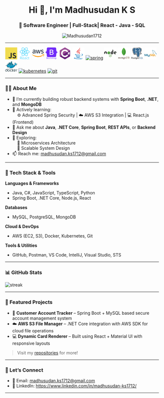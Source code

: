<h1 align="center">Hi 👋, I'm Madhusudan K S</h1>
<h3 align="center">🚀 Software Engineer | Full-Stack| React - Java - SQL</h3>

<p align="center">
  <img src="https://komarev.com/ghpvc/?username=Madhusudan1712&label=Profile%20Views&color=0e75b6&style=flat" alt="Madhusudan1712" />
</p>

---
<p align="left">
  <a href="https://developer.mozilla.org/en-US/docs/Web/JavaScript" target="_blank"><img src="https://raw.githubusercontent.com/devicons/devicon/master/icons/javascript/javascript-original.svg" alt="javascript" width="40" height="40"/></a>
  <a href="https://reactjs.org/" target="_blank"><img src="https://raw.githubusercontent.com/devicons/devicon/master/icons/react/react-original-wordmark.svg" alt="react" width="40" height="40"/></a>
  <a href="https://aws.amazon.com/" target="_blank"><img src="https://raw.githubusercontent.com/devicons/devicon/master/icons/amazonwebservices/amazonwebservices-original-wordmark.svg" alt="aws" width="40" height="40"/></a>
  <a href="https://getbootstrap.com" target="_blank"><img src="https://raw.githubusercontent.com/devicons/devicon/master/icons/bootstrap/bootstrap-plain-wordmark.svg" alt="bootstrap" width="40" height="40"/></a>
  <a href="https://www.w3schools.com/cs/" target="_blank"><img src="https://raw.githubusercontent.com/devicons/devicon/master/icons/csharp/csharp-original.svg" alt="csharp" width="40" height="40"/></a>
  <a href="https://www.java.com/" target="_blank"><img src="https://raw.githubusercontent.com/devicons/devicon/master/icons/java/java-original.svg" alt="java" width="40" height="40"/></a>
  <a href="https://spring.io/" target="_blank"><img src="https://www.vectorlogo.zone/logos/springio/springio-icon.svg" alt="spring" width="40" height="40"/></a>
  <a href="https://nodejs.org/" target="_blank"><img src="https://raw.githubusercontent.com/devicons/devicon/master/icons/nodejs/nodejs-original-wordmark.svg" alt="nodejs" width="40" height="40"/></a>
  <a href="https://www.mongodb.com/" target="_blank"><img src="https://raw.githubusercontent.com/devicons/devicon/master/icons/mongodb/mongodb-original-wordmark.svg" alt="mongodb" width="40" height="40"/></a>
  <a href="https://www.postgresql.org/" target="_blank"><img src="https://raw.githubusercontent.com/devicons/devicon/master/icons/postgresql/postgresql-original-wordmark.svg" alt="postgresql" width="40" height="40"/></a>
  <a href="https://www.mysql.com/" target="_blank"><img src="https://raw.githubusercontent.com/devicons/devicon/master/icons/mysql/mysql-original-wordmark.svg" alt="mysql" width="40" height="40"/></a>
  <a href="https://www.docker.com/" target="_blank"><img src="https://raw.githubusercontent.com/devicons/devicon/master/icons/docker/docker-original-wordmark.svg" alt="docker" width="40" height="40"/></a>
  <a href="https://kubernetes.io/" target="_blank"><img src="https://www.vectorlogo.zone/logos/kubernetes/kubernetes-icon.svg" alt="kubernetes" width="40" height="40"/></a>
  <a href="https://git-scm.com/" target="_blank"><img src="https://www.vectorlogo.zone/logos/git-scm/git-scm-icon.svg" alt="git" width="40" height="40"/></a>
</p>

---

### 🧑‍💻 About Me

- 🔭 I’m currently building robust backend systems with **Spring Boot**, **.NET**, and **MongoDB**
- 🌱 Actively learning:  
  &nbsp;&nbsp;&nbsp;&nbsp;⚙️ Advanced Spring Security | ☁️ AWS S3 Integration | 💻 React.js (Frontend)
- 💬 Ask me about **Java**, **.NET Core**, **Spring Boot**, **REST APIs**, or **Backend Design**
- 🧠 Exploring:  
  &nbsp;&nbsp;&nbsp;&nbsp;🔹 Microservices Architecture  
  &nbsp;&nbsp;&nbsp;&nbsp;🔹 Scalable System Design  
- 📫 Reach me: [madhusudan.ks1712@gmail.com](mailto:madhusudan.ks1712@gmail.com)

---

### 💼 Tech Stack & Tools

**Languages & Frameworks**
- Java, C#, JavaScript, TypeScript, Python
- Spring Boot, .NET Core, Node.js, React

**Databases**
- MySQL, PostgreSQL, MongoDB

**Cloud & DevOps**
- AWS (EC2, S3), Docker, Kubernetes, Git

**Tools & Utilities**
- GitHub, Postman, VS Code, IntelliJ, Visual Studio, STS

---

### 📊 GitHub Stats
<p align="left">
  <img src="https://github-readme-streak-stats.herokuapp.com/?user=Madhusudan1712&theme=tokyonight" alt="streak" />
</p>

---

### 📌 Featured Projects

- 🔐 **Customer Account Tracker** – Spring Boot + MySQL based secure account management system  
- ☁️ **AWS S3 File Manager** – .NET Core integration with AWS SDK for cloud file operations  
- 💻 **Dynamic Card Renderer** – Built using React + Material UI with responsive layouts

> Visit my [repositories](https://github.com/Madhusudan1712?tab=repositories) for more!

---

### 🤝 Let’s Connect

- 📧 Email: [madhusudan.ks1712@gmail.com](mailto:madhusudan.ks1712@gmail.com)
- 💼 LinkedIn: https://www.linkedin.com/in/madhusudan-ks1712/

---

